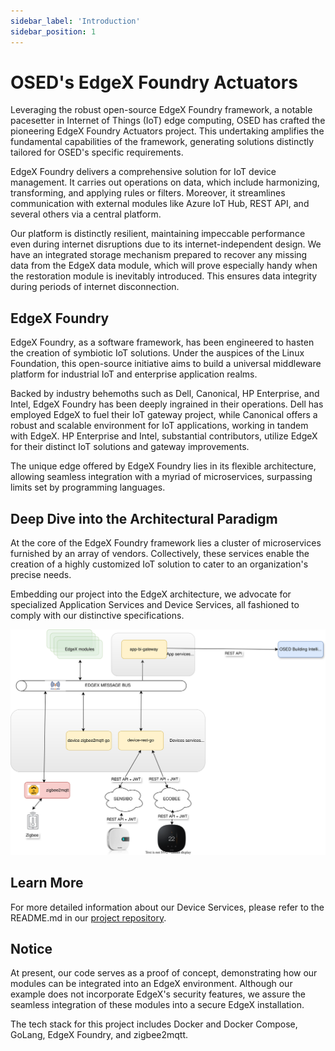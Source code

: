 ```yaml
---
sidebar_label: 'Introduction'
sidebar_position: 1
---
```

# OSED's EdgeX Foundry Actuators

Leveraging the robust open-source EdgeX Foundry framework, a notable pacesetter in Internet of Things (IoT) edge computing, OSED has crafted the pioneering EdgeX Foundry Actuators project. This undertaking amplifies the fundamental capabilities of the framework, generating solutions distinctly tailored for OSED's specific requirements.

EdgeX Foundry delivers a comprehensive solution for IoT device management. It carries out operations on data, which include harmonizing, transforming, and applying rules or filters. Moreover, it streamlines communication with external modules like Azure IoT Hub, REST API, and several others via a central platform.

Our platform is distinctly resilient, maintaining impeccable performance even during internet disruptions due to its internet-independent design. We have an integrated storage mechanism prepared to recover any missing data from the EdgeX data module, which will prove especially handy when the restoration module is inevitably introduced. This ensures data integrity during periods of internet disconnection.

## EdgeX Foundry

EdgeX Foundry, as a software framework, has been engineered to hasten the creation of symbiotic IoT solutions. Under the auspices of the Linux Foundation, this open-source initiative aims to build a universal middleware platform for industrial IoT and enterprise application realms.

Backed by industry behemoths such as Dell, Canonical, HP Enterprise, and Intel, EdgeX Foundry has been deeply ingrained in their operations. Dell has employed EdgeX to fuel their IoT gateway project, while Canonical offers a robust and scalable environment for IoT applications, working in tandem with EdgeX. HP Enterprise and Intel, substantial contributors, utilize EdgeX for their distinct IoT solutions and gateway improvements.

The unique edge offered by EdgeX Foundry lies in its flexible architecture, allowing seamless integration with a myriad of microservices, surpassing limits set by programming languages.

## Deep Dive into the Architectural Paradigm

At the core of the EdgeX Foundry framework lies a cluster of microservices furnished by an array of vendors. Collectively, these services enable the creation of a highly customized IoT solution to cater to an organization's precise needs.

Embedding our project into the EdgeX architecture, we advocate for specialized Application Services and Device Services, all fashioned to comply with our distinctive specifications.

![Naperon_Sommaire_EdgeX_POCTES_v0.3.svg](../../../static/img/edge-actuators/Naperon_Sommaire_EdgeX_POCTES_v0.3.svg)


## Learn More

For more detailed information about our Device Services, please refer to the README.md in our [project repository](https://gitlab.com/hydropersonal/poctes/edge/edgex).

## Notice
At present, our code serves as a proof of concept, demonstrating how our modules can be integrated into an EdgeX environment. Although our example does not incorporate EdgeX's security features, we assure the seamless integration of these modules into a secure EdgeX installation.

The tech stack for this project includes Docker and Docker Compose, GoLang, EdgeX Foundry, and zigbee2mqtt.